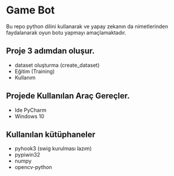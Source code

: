 # Game Bot
Bu repo python dilini kullanarak ve yapay zekanın da nimetlerinden faydalanarak oyun botu yapmayı amaçlamaktadır.
## Proje 3 adımdan oluşur.
* dataset oluşturma (create_dataset)
* Eğitim (Training)
* Kullanım 
## Projede Kullanılan Araç Gereçler.
* Ide PyCharm
* Windows 10
## Kullanılan kütüphaneler 
* pyhook3 (swig kurulması lazım)
* pypiwin32
* numpy
* opencv-python
